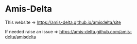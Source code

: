 # Amis-Delta

This website => https://amis-delta.github.io/amisdelta/site

If needed raise an issue => https://amis-delta.github.com/amis-delta/amisdelta
